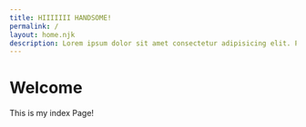 ```yaml
---
title: HIIIIIII HANDSOME!
permalink: /
layout: home.njk
description: Lorem ipsum dolor sit amet consectetur adipisicing elit. Perferendis accusantium sit illo neque rem omnis quaerat, nam similique vitae delectus ad magni vel quo maxime, magnam placeat. Reprehenderit, distinctio aliquam?
---
```


# Welcome

This is my index Page!